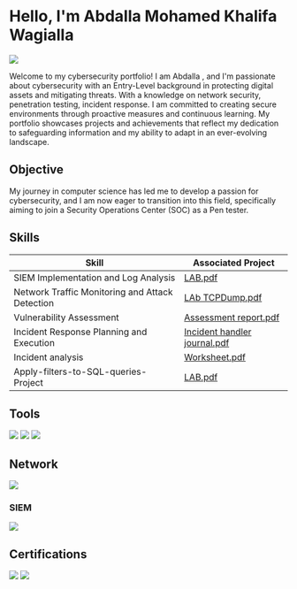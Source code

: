 # Hello, I'm Abdalla Mohamed Khalifa Wagialla 
<a href="https://www.linkedin.com/in/
eng-abdalla-mohamed-khalifa-wagialla-1364b021b
Vanity URL name
"><img src="https://img.shields.io/badge/-LinkedIn-0072b1?&style=for-the-badge&logo=linkedin&logoColor=white" /></a>


Welcome to my cybersecurity portfolio! I am Abdalla , and I'm  passionate about cybersecurity with an Entry-Level background in protecting digital assets and mitigating threats. With a knowledge on network security, penetration testing, incident response. I am committed to creating secure environments through proactive measures and continuous learning. My portfolio showcases projects and achievements that reflect my dedication to safeguarding information and my ability to adapt in an ever-evolving landscape. 
 

## Objective

My journey in computer science has led me to develop a passion for cybersecurity, and I am now eager to transition into this field, specifically aiming to join a Security Operations Center (SOC) as a Pen tester.

## Skills

| Skill                                         | Associated Project         |
|-----------------------------------------------|----------------------------|
| SIEM Implementation and Log Analysis          |[LAB.pdf](https://github.com/user-attachments/files/18200116/LAB.pdf)|
| Network Traffic Monitoring and Attack Detection |[LAb TCPDump.pdf](https://github.com/user-attachments/files/18200005/LAb.TCPDump.pdf)|
| Vulnerability Assessment                      |[Assessment report.pdf](https://github.com/user-attachments/files/18199918/Assessment.report.pdf)|
| Incident Response Planning and Execution      |[Incident handler journal.pdf](https://github.com/user-attachments/files/18199937/Incident.handler.journal.pdf)|
| Incident analysis                             |[Worksheet.pdf](https://github.com/user-attachments/files/18199882/Worksheet.pdf)|
| Apply-filters-to-SQL-queries-Project          |[LAB.pdf](https://github.com/user-attachments/files/18199867/LAB.pdf)|

## Tools
<img src="https://img.shields.io/badge/-Nmap-4F5B93?&style=for-the-badge&logo=Nmap&logoColor=white" />
<img src="https://img.shields.io/badge/-Advanced%20IP%20Scanner-1679A7?&style=for-the-badge&logo=Advanced%20IP%20Scanner&logoColor=white" />
<img src="https://img.shields.io/badge/-WampServer-FF69B4?&style=for-the-badge&logo=WampServer&logoColor=white" />

## Network
<div>
    <img src="https://img.shields.io/badge/-Suricata-EF3B2D?&style=for-the-badge&logo=Suricata&logoColor=white" />
</div>

### SIEM
<div>
    <img src="https://img.shields.io/badge/-Splunk-000000?&style=for-the-badge&logo=Splunk&logoColor=white" />
</div>

## Certifications
<div>
 <img src="https://img.shields.io/badge/-Ethical%20Hacking%20Fundamentals%20by%20LearnKartS-4CAF50?&style=for-the-badge&logo=Learn&logoColor=white" />
<img src="https://img.shields.io/badge/-Google%20Cybersecurity%20Professional%20Certificate-CCCCCC?&style=for-the-badge&logo=Google&logoColor=4285F4" 
</div>

